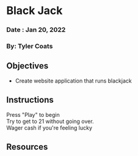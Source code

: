 # Black Jack

### Date : Jan 20, 2022


### By: Tyler Coats

## Objectives
  - Create website application that runs blackjack

## Instructions
Press "Play" to begin 
<br>Try to get to 21 without going over.
<br>Wager cash if you're feeling lucky



## Resources
